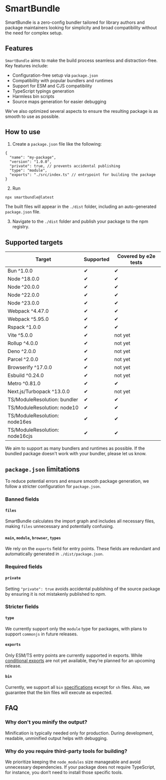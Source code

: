 # SmartBundle
SmartBundle is a zero-config bundler tailored for library authors and package maintainers looking for simplicity and broad compatibility without the need for complex setup.

## Features
`SmartBundle` aims to make the build process seamless and distraction-free. Key features include:
- Configuration-free setup via `package.json`
- Compatibility with popular bundlers and runtimes
- Support for ESM and CJS compatibility
- TypeScript typings generation
- Harmless bin scripts
- Source maps generation for easier debugging

We've also optimized several aspects to ensure the resulting package is as smooth to use as possible.

## How to use
1) Create a `package.json` file like the following:
```json5
{
  "name": "my-package",
  "version": "1.0.0",
  "private": true, // prevents accidental publishing
  "type": "module",
  "exports": "./src/index.ts" // entrypoint for building the package
}
```
2) Run
```bash
npx smartbundle@latest
```
The built files will appear in the `./dist` folder, including an auto-generated `package.json` file.

3) Navigate to the `./dist` folder and publish your package to the npm registry.

## Supported targets
| Target                         | Supported | Covered by e2e tests |
|--------------------------------|-----------|----------------------|
| Bun ^1.0.0                     | ✔         | ✔                    |
| Node ^18.0.0                   | ✔         | ✔                    |
| Node ^20.0.0                   | ✔         | ✔                    |
| Node ^22.0.0                   | ✔         | ✔                    |
| Node ^23.0.0                   | ✔         | ✔                    |
| Webpack ^4.47.0                | ✔         | ✔                    |
| Webpack ^5.95.0                | ✔         | ✔                    |
| Rspack ^1.0.0                  | ✔         | ✔                    |
| Vite ^5.0.0                    | ✔         | not yet              |
| Rollup ^4.0.0                  | ✔         | not yet              |
| Deno ^2.0.0                    | ✔         | not yet              |
| Parcel ^2.0.0                  | ✔         | not yet              |
| Browserify ^17.0.0             | ✔         | not yet              |
| Esbuild ^0.24.0                | ✔         | not yet              |
| Metro ^0.81.0                  | ✔         | ✔                    |
| Next.js/Turbopack ^13.0.0      | ✔         | not yet              |
| TS/ModuleResolution: bundler   | ✔         | ✔                    |
| TS/ModuleResolution: node10    | ✔         | ✔                    |
| TS/ModuleResolution: node16es  | ✔         | ✔                    |
| TS/ModuleResolution: node16cjs | ✔         | ✔                    |

We aim to support as many bundlers and runtimes as possible. If the bundled package doesn't work with your bundler, please let us know.

## `package.json` limitations
To reduce potential errors and ensure smooth package generation, we follow a stricter configuration for `package.json`.

### Banned fields
#### `files`
SmartBundle calculates the import graph and includes all necessary files, making `files` unnecessary and potentially confusing.
#### `main`, `module`, `browser`, `types`
We rely on the `exports` field for entry points. These fields are redundant and automatically generated in `./dist/package.json`.

### Required fields
#### `private`
Setting `"private": true` avoids accidental publishing of the source package by ensuring it is not mistakenly published to npm.

### Stricter fields
#### `type`
We currently support only the `module` type for packages, with plans to support `commonjs` in future releases.
#### `exports`
Only ESM/TS entry points are currently supported in exports. While [conditional exports](https://nodejs.org/api/packages.html#conditional-exports) are not yet available, they’re planned for an upcoming release.
#### `bin`
Currently, we support all `bin` [specifications](https://docs.npmjs.com/cli/v10/configuring-npm/package-json#bin) except for `sh` files. Also, we guarantee that the bin files will execute as expected.

## FAQ
### Why don't you minify the output?
Minification is typically needed only for production. During development, readable, unminified output helps with debugging.

### Why do you require third-party tools for building?
We prioritize keeping the `node_modules` size manageable and avoid unnecessary dependencies. If your package does not require TypeScript, for instance, you don’t need to install those specific tools.
